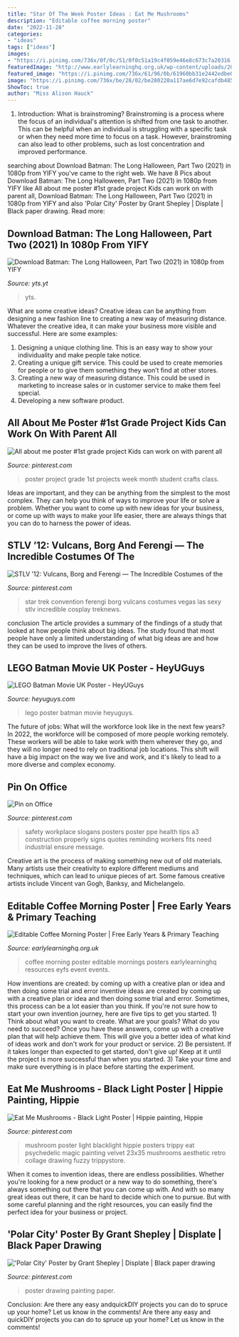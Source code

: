 ```yaml
---
title: "Star Of The Week Poster Ideas : Eat Me Mushrooms"
description: "Editable coffee morning poster"
date: "2022-11-28"
categories:
- "ideas"
tags: ["ideas"]
images:
- "https://i.pinimg.com/736x/0f/0c/51/0f0c51a19c4f059e46e8c673c7a20316.jpg"
featuredImage: "http://www.earlylearninghq.org.uk/wp-content/uploads/2010/10/coffee-morning-prev.jpg"
featured_image: "https://i.pinimg.com/736x/61/96/0b/61960bb31e2442edbe000f1fe34828ee--all-about-me-poster-class-projects.jpg"
image: "https://i.pinimg.com/736x/be/28/02/be280220a117ae6d7e92cafdb4853301--las-vegas-costumes-sexy-star.jpg"
ShowToc: true
author: "Miss Alison Hauck"
---
```



1. Introduction: What is brainstroming?
Brainstroming is a process where the focus of an individual's attention is shifted from one task to another. This can be helpful when an individual is struggling with a specific task or when they need more time to focus on a task. However, brainstroming can also lead to other problems, such as lost concentration and improved performance.

	

		
searching about Download Batman: The Long Halloween, Part Two (2021) in 1080p from YIFY you've came to the right web. We have 8 Pics about Download Batman: The Long Halloween, Part Two (2021) in 1080p from YIFY like All about me poster #1st grade project Kids can work on with parent all, Download Batman: The Long Halloween, Part Two (2021) in 1080p from YIFY and also &#039;Polar City&#039; Poster by Grant Shepley | Displate | Black paper drawing. Read more:
		
    
## Download Batman: The Long Halloween, Part Two (2021) In 1080p From YIFY

<img loading=lazy src="https://img.yts.yt/20210728/43589/batman-the-long-halloween-part-two-2021-1080p-largecover.jpg" onerror="this.onerror=null;this.src='https://tse1.mm.bing.net/th?id=OIP.iNjUqhQX7HyK3d1Nxaq87gHaLH&amp;pid=15.1';" alt="Download Batman: The Long Halloween, Part Two (2021) in 1080p from YIFY">

_Source: yts.yt_

>yts. 

	

What are some creative ideas?
Creative ideas can be anything from designing a new fashion line to creating a new way of measuring distance. Whatever the creative idea, it can make your business more visible and successful. Here are some examples:
1. Designing a unique clothing line. This is an easy way to show your individuality and make people take notice.
2. Creating a unique gift service. This could be used to create memories for people or to give them something they won’t find at other stores.
3. Creating a new way of measuring distance. This could be used in marketing to increase sales or in customer service to make them feel special.
4. Developing a new software product.

    
## All About Me Poster #1st Grade Project Kids Can Work On With Parent All

<img loading=lazy src="https://i.pinimg.com/736x/61/96/0b/61960bb31e2442edbe000f1fe34828ee--all-about-me-poster-class-projects.jpg" onerror="this.onerror=null;this.src='https://tse1.mm.bing.net/th?id=OIP.itQ8Xwpb4E0JQ_JkT0cFAAAAAA&amp;pid=15.1';" alt="All about me poster #1st grade project Kids can work on with parent all">

_Source: pinterest.com_

>poster project grade 1st projects week month student crafts class. 

	

Ideas are important, and they can be anything from the simplest to the most complex. They can help you think of ways to improve your life or solve a problem. Whether you want to come up with new ideas for your business, or come up with ways to make your life easier, there are always things that you can do to harness the power of ideas.

    
## STLV ’12: Vulcans, Borg And Ferengi — The Incredible Costumes Of The

<img loading=lazy src="https://i.pinimg.com/736x/be/28/02/be280220a117ae6d7e92cafdb4853301--las-vegas-costumes-sexy-star.jpg" onerror="this.onerror=null;this.src='https://tse4.mm.bing.net/th?id=OIP.N1AdbD1jZABrMsxy2Ppu4QDHEs&amp;pid=15.1';" alt="STLV ’12: Vulcans, Borg and Ferengi — The Incredible Costumes of the">

_Source: pinterest.com_

>star trek convention ferengi borg vulcans costumes vegas las sexy stlv incredible cosplay treknews. 

	

conclusion
The article provides a summary of the findings of a study that looked at how people think about big ideas. The study found that most people have only a limited understanding of what big ideas are and how they can be used to improve the lives of others.

    
## LEGO Batman Movie UK Poster - HeyUGuys

<img loading=lazy src="http://www.heyuguys.com/images/2016/12/lego-batman-uk-poster.jpg" onerror="this.onerror=null;this.src='https://tse1.mm.bing.net/th?id=OIP.hYebmt-Ijmi9D441x79N2QHaK-&amp;pid=15.1';" alt="LEGO Batman Movie UK Poster - HeyUGuys">

_Source: heyuguys.com_

>lego poster batman movie heyuguys. 

	

The future of jobs: What will the workforce look like in the next few years?
In 2022, the workforce will be composed of more people working remotely. These workers will be able to take work with them wherever they go, and they will no longer need to rely on traditional job locations. This shift will have a big impact on the way we live and work, and it's likely to lead to a more diverse and complex economy.

    
## Pin On Office

<img loading=lazy src="https://i.pinimg.com/736x/f1/9c/d9/f19cd979d7fc649feb2438aa61f0feb9.jpg" onerror="this.onerror=null;this.src='https://tse1.mm.bing.net/th?id=OIP.4PrwoDZBZVUoA6LJN6z4ywAAAA&amp;pid=15.1';" alt="Pin on Office">

_Source: pinterest.com_

>safety workplace slogans posters poster ppe health tips a3 construction properly signs quotes reminding workers fits need industrial ensure message. 

	

Creative art is the process of making something new out of old materials. Many artists use their creativity to explore different mediums and techniques, which can lead to unique pieces of art. Some famous creative artists include Vincent van Gogh, Banksy, and Michelangelo.

    
## Editable Coffee Morning Poster | Free Early Years &amp; Primary Teaching

<img loading=lazy src="http://www.earlylearninghq.org.uk/wp-content/uploads/2010/10/coffee-morning-prev.jpg" onerror="this.onerror=null;this.src='https://tse3.mm.bing.net/th?id=OIP.ErixiSpmOovy7iNL7nnXBgHaKe&amp;pid=15.1';" alt="Editable Coffee Morning Poster | Free Early Years &amp; Primary Teaching">

_Source: earlylearninghq.org.uk_

>coffee morning poster editable mornings posters earlylearninghq resources eyfs event events. 

	

How inventions are created: by coming up with a creative plan or idea and then doing some trial and error
inventive ideas are created by coming up with a creative plan or idea and then doing some trial and error. Sometimes, this process can be a lot easier than you think. If you're not sure how to start your own invention journey, here are five tips to get you started. 1) Think about what you want to create. What are your goals? What do you need to succeed? Once you have these answers, come up with a creative plan that will help achieve them. This will give you a better idea of what kind of ideas work and don't work for your product or service. 2) Be persistent. If it takes longer than expected to get started, don't give up! Keep at it until the project is more successful than when you started. 3) Take your time and make sure everything is in place before starting the experiment.

    
## Eat Me Mushrooms - Black Light Poster | Hippie Painting, Hippie

<img loading=lazy src="https://i.pinimg.com/736x/a3/31/c2/a331c2fb887ec3b5d3c4d9056e62d9fc.jpg" onerror="this.onerror=null;this.src='https://tse1.mm.bing.net/th?id=OIP.sGCeHSOffVuTaXlXbG_suAHaLQ&amp;pid=15.1';" alt="Eat Me Mushrooms - Black Light Poster | Hippie painting, Hippie">

_Source: pinterest.com_

>mushroom poster light blacklight hippie posters trippy eat psychedelic magic painting velvet 23x35 mushrooms aesthetic retro collage drawing fuzzy trippystore. 

	

When it comes to invention ideas, there are endless possibilities. Whether you're looking for a new product or a new way to do something, there's always something out there that you can come up with. And with so many great ideas out there, it can be hard to decide which one to pursue. But with some careful planning and the right resources, you can easily find the perfect idea for your business or project.

    
## &#039;Polar City&#039; Poster By Grant Shepley | Displate | Black Paper Drawing

<img loading=lazy src="https://i.pinimg.com/736x/0f/0c/51/0f0c51a19c4f059e46e8c673c7a20316.jpg" onerror="this.onerror=null;this.src='https://tse4.mm.bing.net/th?id=OIP.j26kAYsAbD5A-78d2uIsUgAAAA&amp;pid=15.1';" alt="&#039;Polar City&#039; Poster by Grant Shepley | Displate | Black paper drawing">

_Source: pinterest.com_

>poster drawing painting paper. 

	

Conclusion: Are there any easy andquickDIY projects you can do to spruce up your home? Let us know in the comments!
Are there any easy and quickDIY projects you can do to spruce up your home? Let us know in the comments!

